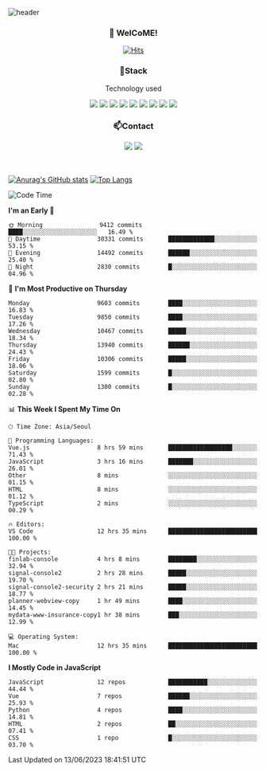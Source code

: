 ![header](https://capsule-render.vercel.app/api?type=waving&color=gradient&height=200&text=Kyungjoon&fontAlign=70&fontAlignY=40&animation=twinkling)

<h3 align="center">👋 WelCoME!</h3>

<div align=center>
  
[![Hits](https://hits.seeyoufarm.com/api/count/incr/badge.svg?url=https%3A%2F%2Fgithub.com%2Fuvula6921&count_bg=%2322BAC9&title_bg=%23827F7F&icon=iconify.svg&icon_color=%2325A27F&title=visits&edge_flat=false)](https://hits.seeyoufarm.com)
  
</div>
<h3 align="center">📌Stack</h3>
<p align="center">Technology used</p>
<div align="center"><img src="https://img.shields.io/badge/HTML5-E34F26?style=flat-square&logo=HTML5&logoColor=white"></img> <img src="https://img.shields.io/badge/CSS3-0A84FF?style=flat-square&logo=CSS3&logoColor=white"></img> <img src="https://img.shields.io/badge/JavaScript-FFCD11?style=flat-square&logo=JavaScript&logoColor=white"></img> <img src="https://img.shields.io/badge/React-00BCF6?style=flat-square&logo=React&logoColor=white"></img> <img src="https://img.shields.io/badge/jQuery-3655FF?style=flat-square&logo=jQuery&logoColor=white"></img> <img src="https://img.shields.io/badge/Ruby-E0115F?style=flat-square&logo=Ruby&logoColor=white"></img> <img src="https://img.shields.io/badge/Python-4B8BBE?style=flat-square&logo=Python&logoColor=white"></img> <img src="https://img.shields.io/badge/Vue-4FC08D?style=flat-square&logo=Vue.js&logoColor=white"></img> <img src="https://img.shields.io/badge/Nuxt-00DC82?style=flat-square&logo=Nuxt.js&logoColor=white"></img></div>

<h3 align="center">📫Contact</h3>
<div align="center"><a href="https://velog.io/@uvula6921/"><img src="https://img.shields.io/badge/Blog-20c997?style=flat-square&logo=V&logoColor=white"/></a> <a href="pkj6921@gmail.com"><img src="https://img.shields.io/badge/Gmail-EA4335?style=flat-square&logo=Gmail&logoColor=white"/></a></div>
<br>
<br>

[![Anurag's GitHub stats](https://github-readme-stats.vercel.app/api?username=uvula6921&hide=stars,issues&show_icons=true&count_private=true&theme=tokyonight)](https://github.com/anuraghazra/github-readme-stats)
[![Top Langs](https://github-readme-stats.vercel.app/api/top-langs/?username=uvula6921&hide=css,jupyter%20notebook,html&exclude_repo=uvula6921,uvula6921.github.io&layout=compact&langs_count=8)](https://github.com/anuraghazra/github-readme-stats)

<!--START_SECTION:waka-->
![Code Time](http://img.shields.io/badge/Code%20Time-1%2C636%20hrs%2031%20mins-blue)

**I'm an Early 🐤** 

```text
🌞 Morning                9412 commits        ████░░░░░░░░░░░░░░░░░░░░░   16.49 % 
🌆 Daytime                30331 commits       █████████████░░░░░░░░░░░░   53.15 % 
🌃 Evening                14492 commits       ██████░░░░░░░░░░░░░░░░░░░   25.40 % 
🌙 Night                  2830 commits        █░░░░░░░░░░░░░░░░░░░░░░░░   04.96 % 
```
📅 **I'm Most Productive on Thursday** 

```text
Monday                   9603 commits        ████░░░░░░░░░░░░░░░░░░░░░   16.83 % 
Tuesday                  9850 commits        ████░░░░░░░░░░░░░░░░░░░░░   17.26 % 
Wednesday                10467 commits       █████░░░░░░░░░░░░░░░░░░░░   18.34 % 
Thursday                 13940 commits       ██████░░░░░░░░░░░░░░░░░░░   24.43 % 
Friday                   10306 commits       █████░░░░░░░░░░░░░░░░░░░░   18.06 % 
Saturday                 1599 commits        █░░░░░░░░░░░░░░░░░░░░░░░░   02.80 % 
Sunday                   1300 commits        █░░░░░░░░░░░░░░░░░░░░░░░░   02.28 % 
```


📊 **This Week I Spent My Time On** 

```text
🕑︎ Time Zone: Asia/Seoul

💬 Programming Languages: 
Vue.js                   8 hrs 59 mins       ██████████████████░░░░░░░   71.43 % 
JavaScript               3 hrs 16 mins       ███████░░░░░░░░░░░░░░░░░░   26.01 % 
Other                    8 mins              ░░░░░░░░░░░░░░░░░░░░░░░░░   01.15 % 
HTML                     8 mins              ░░░░░░░░░░░░░░░░░░░░░░░░░   01.12 % 
TypeScript               2 mins              ░░░░░░░░░░░░░░░░░░░░░░░░░   00.29 % 

🔥 Editors: 
VS Code                  12 hrs 35 mins      █████████████████████████   100.00 % 

🐱‍💻 Projects: 
finlab-console           4 hrs 8 mins        ████████░░░░░░░░░░░░░░░░░   32.94 % 
signal-console2          2 hrs 28 mins       █████░░░░░░░░░░░░░░░░░░░░   19.70 % 
signal-console2-security 2 hrs 21 mins       █████░░░░░░░░░░░░░░░░░░░░   18.77 % 
planner-webview-copy     1 hr 49 mins        ████░░░░░░░░░░░░░░░░░░░░░   14.45 % 
mydata-www-insurance-copy1 hr 38 mins        ███░░░░░░░░░░░░░░░░░░░░░░   12.99 % 

💻 Operating System: 
Mac                      12 hrs 35 mins      █████████████████████████   100.00 % 
```

**I Mostly Code in JavaScript** 

```text
JavaScript               12 repos            ███████████░░░░░░░░░░░░░░   44.44 % 
Vue                      7 repos             ██████░░░░░░░░░░░░░░░░░░░   25.93 % 
Python                   4 repos             ████░░░░░░░░░░░░░░░░░░░░░   14.81 % 
HTML                     2 repos             ██░░░░░░░░░░░░░░░░░░░░░░░   07.41 % 
CSS                      1 repo              █░░░░░░░░░░░░░░░░░░░░░░░░   03.70 % 
```




 Last Updated on 13/06/2023 18:41:51 UTC
<!--END_SECTION:waka-->
